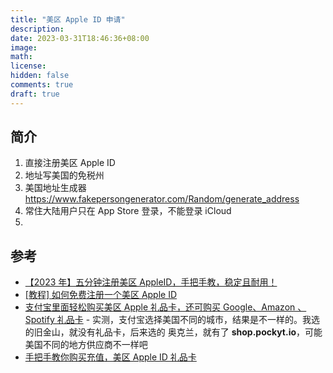```yaml
---
title: "美区 Apple ID 申请"
description:
date: 2023-03-31T18:46:36+08:00
image:
math:
license:
hidden: false
comments: true
draft: true
---
```


## 简介

1. 直接注册美区 Apple ID
2. 地址写美国的免税州
3. 美国地址生成器 https://www.fakepersongenerator.com/Random/generate_address
4. 常住大陆用户只在 App Store 登录，不能登录 iCloud
5.

## 参考

- [【2023 年】五分钟注册美区 AppleID，手把手教，稳定且耐用！](https://zhuanlan.zhihu.com/p/367821925)
- [[教程] 如何免费注册一个美区 Apple ID](https://zblogs.top/how-to-create-an-apple-id-for-foreign-country)
- [支付宝里面轻松购买美区 Apple 礼品卡，还可购买 Google、Amazon 、Spotify 礼品卡](https://www.youtube.com/watch?v=3QYV1_duKek) - 实测，支付宝选择美国不同的城市，结果是不一样的。我选的旧金山，就没有礼品卡，后来选的 奥克兰，就有了 **shop.pockyt.io**，可能美国不同的地方供应商不一样吧
- [手把手教你购买充值，美区 Apple ID 礼品卡](https://zhuanlan.zhihu.com/p/476434200)
